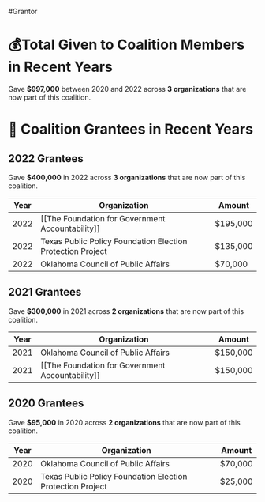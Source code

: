 #Grantor 

# 💰Total Given to Coalition Members in Recent Years

Gave **$997,000** between 2020 and 2022 across **3 organizations** that are now part of this coalition.
# 💸 Coalition Grantees in Recent Years

## 2022 Grantees

Gave **$400,000** in 2022 across **3 organizations** that are now part of this coalition.

| Year | Organization                                               | Amount   |
| ---- | ---------------------------------------------------------- | -------- |
| 2022 | [[The Foundation for Government Accountability]]           | $195,000 |
| 2022 | Texas Public Policy Foundation Election Protection Project | $135,000 |
| 2022 | Oklahoma Council of Public Affairs                         | $70,000  |
## 2021 Grantees

Gave **$300,000** in 2021 across **2 organizations** that are now part of this coalition.

| Year | Organization                                     | Amount   |
| ---- | ------------------------------------------------ | -------- |
| 2021 | Oklahoma Council of Public Affairs               | $150,000 |
| 2021 | [[The Foundation for Government Accountability]] | $150,000 |

## 2020 Grantees

Gave **$95,000** in 2020 across **2 organizations** that are now part of this coalition.

| Year | Organization                                               | Amount  |
| ---- | ---------------------------------------------------------- | ------- |
| 2020 | Oklahoma Council of Public Affairs                         | $70,000 |
| 2020 | Texas Public Policy Foundation Election Protection Project | $25,000 |
